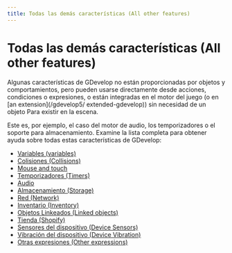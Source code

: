 ```yaml
---
title: Todas las demás características (All other features)
---
```

# Todas las demás características (All other features)

Algunas características de GDevelop no están proporcionadas por objetos y comportamientos, pero pueden usarse directamente desde acciones, condiciones o expresiones, o están integradas en el motor del juego (o en [an extension](/gdevelop5/ extended-gdevelop)) sin necesidad de un objeto Para existir en la escena.

Este es, por ejemplo, el caso del motor de audio, los temporizadores o el soporte para almacenamiento. Examine la lista completa para obtener ayuda sobre todas estas características de GDevelop:

* [Variables (variables)](/gdevelop5/all-features/variables)
* [Colisiones (Collisions)](/gdevelop5/all-features/collisions)
* [Mouse and touch](/gdevelop5/all-features/mouse-touch)
* [Temporizadores (Timers)](/gdevelop5/all-features/timers)
* [Audio](/gdevelop5/all-features/audio)
* [Almacenamiento (Storage)](/gdevelop5/all-features/storage)
* [Red (Network)](/gdevelop5/all-features/network)
* [Inventario (Inventory)](/gdevelop5/all-features/inventory)
* [Objetos Linkeados (Linked objects)](/gdevelop5/all-features/linked-objects)
* [Tienda (Shopify)](/gdevelop5/all-features/shopify)
* [Sensores del dispositivo (Device Sensors)](/gdevelop5/all-features/device-sensors)
* [Vibración del dispositivo (Device Vibration)](/gdevelop5/all-features/device-vibration)
* [Otras expresiones (Other expressions)](/gdevelop5/all-features/expressions)
